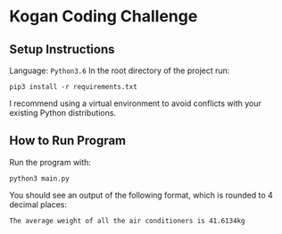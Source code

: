 # Kogan Coding Challenge
## Setup Instructions
Language: `Python3.6`
In the root directory of the project run:
```
pip3 install -r requirements.txt
```
I recommend using a virtual environment to avoid conflicts with your
existing Python distributions.

## How to Run Program
Run the program with:
```
python3 main.py
```
You should see an output of the following format, which is rounded to
4 decimal places:
```
The average weight of all the air conditioners is 41.6134kg
```
